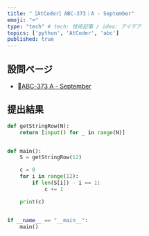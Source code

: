 ```yaml
---
title: "［AtCoder］ABC-373｜A - September"
emoji: "⌨️"
type: "tech" # tech: 技術記事 / idea: アイデア
topics: ['python', 'AtCoder', 'abc']
published: true
---
```


## 設問ページ

- 🔗[ABC-373 A - September](https://atcoder.jp/contests/abc373/tasks/abc373_a)

## 提出結果

```python
def getStringRow(N):
    return [input() for _ in range(N)]


def main():
    S = getStringRow(12)

    c = 0
    for i in range(12):
        if len(S[i]) - i == 1:
            c += 1

    print(c)


if __name__ == "__main__":
    main()
```
